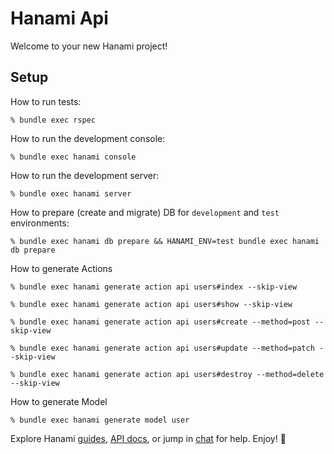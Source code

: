 # Hanami Api

Welcome to your new Hanami project!

## Setup

How to run tests:

```
% bundle exec rspec
```

How to run the development console:

```
% bundle exec hanami console
```

How to run the development server:

```
% bundle exec hanami server
```

How to prepare (create and migrate) DB for `development` and `test` environments:

```
% bundle exec hanami db prepare && HANAMI_ENV=test bundle exec hanami db prepare
```

How to generate Actions

```
% bundle exec hanami generate action api users#index --skip-view

% bundle exec hanami generate action api users#show --skip-view

% bundle exec hanami generate action api users#create --method=post --skip-view

% bundle exec hanami generate action api users#update --method=patch --skip-view

% bundle exec hanami generate action api users#destroy --method=delete --skip-view

```

How to generate Model

```
% bundle exec hanami generate model user
```

Explore Hanami [guides](https://guides.hanamirb.org/), [API docs](http://docs.hanamirb.org/1.3.3/), or jump in [chat](http://chat.hanamirb.org) for help. Enjoy! 🌸
